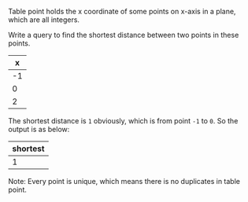 Table point holds the x coordinate of some points on x-axis in a plane, which are all integers.

Write a query to find the shortest distance between two points in these points.

| x   |
|-----|
| -1  |
| 0   |
| 2   |

The shortest distance is `1` obviously, which is from point `-1` to `0`. So the output is as below:

| shortest|
|---------|
| 1       |

Note: Every point is unique, which means there is no duplicates in table point.